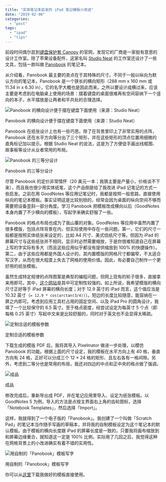```yaml
---
title: "实体笔记本启发的 iPad 笔记模板小改进"
date: "2019-02-06"
categories: 
  - "post"
tags: 
  - "ipad"
  - "tips"
---
```


前段时间偶尔逛到[键盘保护套 Canopy](https://www.studioneat.com/products/canopy) 的官网，发现它的厂商是一家挺有意思的设计工作室。除了苹果设备配件，这家名叫 [Studio Neat](https://www.studioneat.com/) 的工作室还设计了一些文具，包括一款叫做 [Panobook](https://www.studioneat.com/products/panobook) 的笔记本。

从介绍看，Panobook 最主要的卖点在于其特殊的尺寸。不同于一般以纵向为默认方向的笔记本，Panobook 是一个狭长的横向矩形（288 mm x 160 mm 或 11.34 in x 6.30 in），它的名字大概也是因此而来。之所以要设计成横过来，应该主要是考虑到在电脑桌上使用的场景：摆着键盘的桌面很难再有空间容纳下一个竖向的本子，水平摆放是让两者和平共处的合理选择。

![Panobook 的横向设计便于摆在键盘下面使用（来源：Studio Neat）](https://cl.ly/db8de3/product-pano-lifestyle-desk.jpg)

Panobook 的横向设计便于摆在键盘下面使用（来源：Studio Neat）

Panobook 在纸张设计上也有一些巧思。除了在背景里印上了非常实用的点阵，Panobook 还在水平方向等分出了三个矩形，并在这些矩形的顶点位置用细微的直角标记加以提示。根据 Studio Neat 的说法，这是为了方便徒手画出线框图、故事板等设计从业者常用的布局。

![Panobook 的三等分设计](https://cl.ly/9a1327/794480669-0001.png)

Panobook 的三等分设计

尽管 Panobook 的定价非常情怀（20 美元一本；我猜主要是产量小，价格谈不下来），而且我也很少用实体纸笔，这个产品倒是给了我改进 iPad 记笔记的方式一些启发。之前在用 GoodNotes 等应用记笔记时，我都是按照一般思路，直接使用纵向的笔记本模板。事实证明这是比较别扭的，经常会因为桌面的纵向空间不够而需要把设备歪斜一部分角度。学习 Panobook 把模板改成横向以后（GoodNotes 本身内置了不少横向的模板），写起字来确实舒服了一些。

Panobook 的格点布局也成为了我山寨的对象。GoodNotes 等应用中虽然内置了很多模版，包括点阵背景在内，但实际使用中存在一些问题。第一，它们的尺寸一般都是按照实体纸张来设定的，比如 A4 尺寸、美式信纸尺寸等。但因为 iPad 的屏幕尺寸与这些纸张并不相同，显示时必然需要缩放，于是你很难知道自己在屏幕上写的字实际有多大（而且这些应用似乎都没有提供缩放到 100% 的快捷操作）。第二，由于这些应用都是外国人设计的，其内置模版的网格尺寸都偏窄，不太适合写汉字，从而在很大程度上失去了网格的使用价值。因此，有必要自己制作一个更好用的纸张模板。

虽然生成特定规律的点阵图案是典型的编程问题，但网上现有的轮子很多，直接拿来用即可。其中，[这个网站](https://incompetech.com/graphpaper/squaredots/)是其中可定制性较强的。如上所说，我希望模版的横向尺寸正好等于 iPad 屏幕的横向长度；对于 12.9 英寸的 iPad 而言，这个值应当是 10.32 英寸（`= 12.9 * cos(arctan(3/4))`）。短边的长度比较随意，能容纳在一屏之内即可。考虑到应用工具栏占用的固定空间、以及 iPad Pro 的圆角设计，我填了一个比较保守的 6.5 英寸。至于格点密度，经尝试设定为每英寸 5 个点（即每格 0.25 英寸）写起中文来是比较舒服的，同时对于英文也不会显得太稀疏。

![定制合适的模板参数](https://cl.ly/6c0fb8/customize.png)

定制合适的模板参数

下载生成的模版 PDF 后，我将其导入 Pixelmator 做进一步处理，以模仿 Panobook 的功能。根据上面的尺寸设定，我的模板在水平方向上有 40 格，垂直方向有 24 格，正好可以分成三个 12 × 24 格的矩形、且左右各有一格间隙。另外，考虑到二等分也是常用的布局，我还对四边的中点和正中央的格点做了强调。

![成品](https://cl.ly/6b6e64/template.PNG)

成品

修改完成后，重新导出成 PDF，并在笔记应用里导入、设定为纸张模板。以 GoodNotes 5 为例，导入的方法是点按主界面右上角的齿轮图标，选择「Notebook Templates」，然后选择「Import」。

这样，我就得到了一个电子版的「Panobook」。我创建了一个叫做「Scratch Pad」的笔记本当作随手写画的草稿本，并将我的自制模板设定为这个笔记本的默认模板。由于模板的横向长度跟 iPad 的屏幕长度是一致的，只要我将画布缩放到和屏幕边缘重合，就知道这一定是 100% 比例。实际用了几回之后，我觉得这种在网格背景上的小改进确实有着不错的实用性。

![用自制的「Panobook」模板写字](https://cl.ly/1c02b8/write.jpeg)

用自制的「Panobook」模板写字

你可以从[这里](https://cl.ly/192e35/Panogrid.pdf)下载我做好的模板直接使用。
